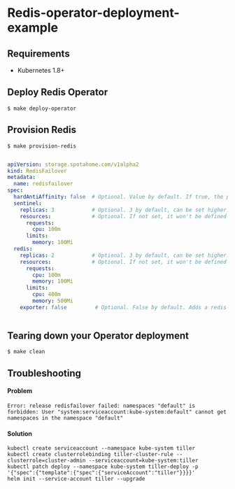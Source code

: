 # Redis-operator-deployment-example

## Requirements
* Kubernetes 1.8+

## Deploy Redis Operator 

```
$ make deploy-operator
```

## Provision Redis

```
$ make provision-redis
```

```yaml

apiVersion: storage.spotahome.com/v1alpha2
kind: RedisFailover
metadata:
  name: redisfailover
spec:
  hardAntiAffinity: false  # Optional. Value by default. If true, the pods will not be scheduled on the same node.
  sentinel:
    replicas: 3            # Optional. 3 by default, can be set higher.
    resources:             # Optional. If not set, it won't be defined on created reosurces.
      requests:
        cpu: 100m
      limits:
        memory: 100Mi
  redis:
    replicas: 2            # Optional. 3 by default, can be set higher.
    resources:             # Optional. If not set, it won't be defined on created reosurces
      requests:
        cpu: 100m
        memory: 100Mi
      limits:
        cpu: 400m
        memory: 500Mi
    exporter: false         # Optional. False by default. Adds a redis-exporter container to export metrics.
    
```
## Tearing down your Operator deployment

```
$ make clean
```

## Troubleshooting

#### Problem
```
Error: release redisfailover failed: namespaces "default" is forbidden: User "system:serviceaccount:kube-system:default" cannot get namespaces in the namespace "default"
```
#### Solution

```
kubectl create serviceaccount --namespace kube-system tiller
kubectl create clusterrolebinding tiller-cluster-rule --clusterrole=cluster-admin --serviceaccount=kube-system:tiller
kubectl patch deploy --namespace kube-system tiller-deploy -p '{"spec":{"template":{"spec":{"serviceAccount":"tiller"}}}}'      
helm init --service-account tiller --upgrade

````